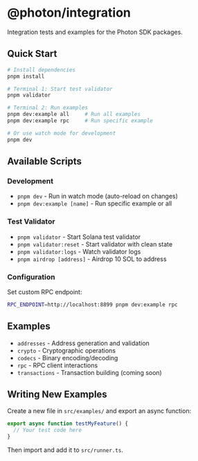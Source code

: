 # @photon/integration

Integration tests and examples for the Photon SDK packages.

## Quick Start

```bash
# Install dependencies
pnpm install

# Terminal 1: Start test validator
pnpm validator

# Terminal 2: Run examples
pnpm dev:example all     # Run all examples
pnpm dev:example rpc     # Run specific example

# Or use watch mode for development
pnpm dev
```

## Available Scripts

### Development
- `pnpm dev` - Run in watch mode (auto-reload on changes)
- `pnpm dev:example [name]` - Run specific example or all

### Test Validator
- `pnpm validator` - Start Solana test validator
- `pnpm validator:reset` - Start validator with clean state
- `pnpm validator:logs` - Watch validator logs
- `pnpm airdrop [address]` - Airdrop 10 SOL to address

### Configuration
Set custom RPC endpoint:
```bash
RPC_ENDPOINT=http://localhost:8899 pnpm dev:example rpc
```

## Examples

- `addresses` - Address generation and validation
- `crypto` - Cryptographic operations
- `codecs` - Binary encoding/decoding
- `rpc` - RPC client interactions
- `transactions` - Transaction building (coming soon)

## Writing New Examples

Create a new file in `src/examples/` and export an async function:

```typescript
export async function testMyFeature() {
  // Your test code here
}
```

Then import and add it to `src/runner.ts`.